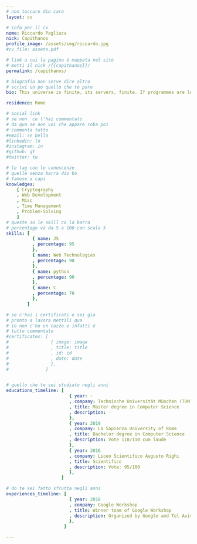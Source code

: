 ```yaml
---
# non toccare dio caro
layout: cv

# info per il cv 
nome: Riccardo Pagliuca
nick: Capithanos
profile_image: /assets/img/riccardo.jpg
#cv_file: assets.pdf

# link a cui la pagina é mappata nel sito
# metti il nick /{{capithanos}}/
permalink: /capithanos/

# biografia non serve dire altro
# scrivi un po quello che te pare
bio: This universe is finite, its servers, finite. If programmes are left unchecked, internet will cease to exist. It needs correcting. 

residence: Rome

# social link 
# se non  ce l'hai commentalo
# da qua se non voi che appare roba poi 
# commenta tutto
#email: se bella
#linkedin: ln
#instagram: in 
#github: gt
#twitter: tw

# le tag con le conoscenze
# quelle senza barra dio bo
# famose a capi
knowledges:
    [ Cryptography
    , Web Development
    , Misc
    , Time Management
    , Problem-Solving
    ]
# queste so le skill co la barra
# percentage va da 5 a 100 con scala 5
skills: [
          { name: JS
          , percentage: 95 
          },
          { name: Web Technologies
          , percentage: 90
          },
          { name: python
          , percentage: 90
          },
          { name: C
          , percentage: 70
          },
        ]

# se c'hai i certificati e sei gia 
# pronto a lavora mettili qua
# io non c'ho un cazzo e infatti é 
# tutto commentato
#certificates: [
#                { image: image
#                , title: title
#                , id: id
#                , date: date
#                },
#              ]


# quello che te sei studiato negli anni
educations_timeline: [
                        { year: -
                        , company: Technische Universität München (TUM)
                        , title: Master degree in Computer Science
                        , description: -
                        },
                        { year: 2019
                        , company: La Sapienza University of Rome
                        , title: Bachelor degree in Computer Science
                        , description: Vote 110/110 cum laude
                        },
                        { year: 2016
                        , company: Liceo Scientifico Augusto Righi
                        , title: Scientifico
                        , description: Vote: 95/100
                        },
                     ]

# do te sei fatto sfrutta negli anni
experiences_timeline: [
                        { year: 2018
                        , company: Google Workshop
                        , title: Winner team of Google Workshop
                        , description: Organized by Google and Tel Aviv University.
                        },
                      ]

---
```

